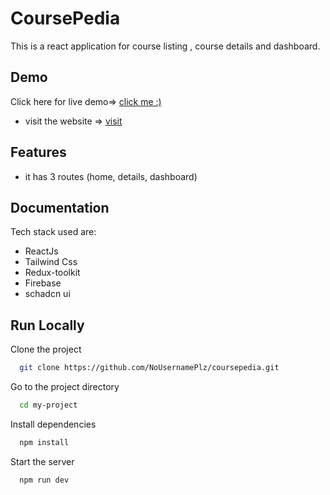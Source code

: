 
# CoursePedia

This is a react application for course listing , course details and dashboard.


## Demo

Click here for live demo=> [click me :)](https://drive.google.com/file/d/1syG15mjw-H6mhCOfQZa6zki3B93en-_H/view?usp=sharing)


- visit the website => [visit](https://coursepedia-ashxb1w9f-komals-projects-c40e1f96.vercel.app/)


## Features

- it has 3 routes (home, details, dashboard)



## Documentation

Tech stack used are:
- ReactJs
- Tailwind Css
- Redux-toolkit
- Firebase
- schadcn ui



## Run Locally

Clone the project

```bash
  git clone https://github.com/NoUsernamePlz/coursepedia.git
```

Go to the project directory

```bash
  cd my-project
```

Install dependencies

```bash
  npm install
```

Start the server

```bash
  npm run dev

```

